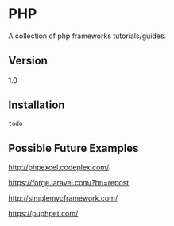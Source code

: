 PHP
===

A collection of php frameworks tutorials/guides.

Version
-------

1.0


Installation
--------------

```sh
todo
```


Possible Future Examples
------------------------

http://phpexcel.codeplex.com/

https://forge.laravel.com/?hn=repost

http://simplemvcframework.com/

https://puphpet.com/